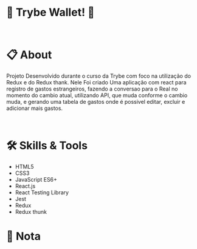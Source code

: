 # :money_with_wings: Trybe Wallet! :money_with_wings:

<br>

# :clipboard: About

Projeto Desenvolvido durante o curso da Trybe com foco na utilização do Redux e do Redux thank. Nele Foi criado Uma aplicação com react para registro de gastos estrangeiros, fazendo a conversao para o Real no momento do cambio atual, utilizando API, que muda conforme o cambio muda, e gerando uma tabela de gastos onde é possivel editar, excluir e adicionar mais gastos.



<br>


# :hammer_and_wrench: Skills & Tools

- HTML5
- CSS3
- JavaScript ES6+
- React.js
- React Testing Library
- Jest
- Redux
- Redux thunk


# :scroll: Nota
